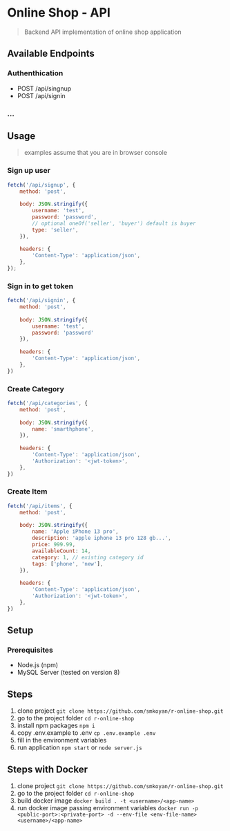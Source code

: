 # Online Shop - API

> Backend API implementation of online shop application

## Available Endpoints

### Authenthication
- POST /api/singnup
- POST /api/signin

### ...

## Usage

> examples assume that you are in browser console 

### Sign up user

```javascript
fetch('/api/signup', {
    method: 'post',
    
    body: JSON.stringify({
        username: 'test',
        password: 'password',
        // optional oneOf('seller', 'buyer') default is buyer
        type: 'seller',
    }),
    
    headers: {
        'Content-Type': 'application/json',
    },
});
```

### Sign in to get token

```javascript
fetch('/api/signin', {
    method: 'post',
    
    body: JSON.stringify({
        username: 'test',
        password: 'password'
    }),
    
    headers: {
        'Content-Type': 'application/json',
    },
})
```

### Create Category

```javascript
fetch('/api/categories', {
    method: 'post',
    
    body: JSON.stringify({
        name: 'smarthphone',
    }),
    
    headers: {
        'Content-Type': 'application/json',
        'Authorization': '<jwt-token>',
    },
})
```

### Create Item

```javascript
fetch('/api/items', {
    method: 'post',
    
    body: JSON.stringify({
        name: 'Apple iPhone 13 pro',
        description: 'apple iphone 13 pro 128 gb...',
        price: 999.99,
        availableCount: 14,
        category: 1, // existing category id
        tags: ['phone', 'new'],
    }),
    
    headers: {
        'Content-Type': 'application/json',
        'Authorization': '<jwt-token>',
    },
})
```

## Setup

### Prerequisites
- Node.js (npm)
- MySQL Server (tested on version 8)

## Steps
1. clone project `git clone https://github.com/smkoyan/r-online-shop.git`
2. go to the project folder `cd r-online-shop`
3. install npm packages `npm i`
4. copy .env.example to .env `cp .env.example .env`
5. fill in the environment variables
6. run application `npm start` or `node server.js`


## Steps with Docker
1. clone project `git clone https://github.com/smkoyan/r-online-shop.git`
2. go to the project folder `cd r-online-shop`
3. build docker image `docker build . -t <username>/<app-name>`
4. run docker image passing environment variables `docker run -p <public-port>:<private-port> -d --env-file <env-file-name> <username>/<app-name>`

